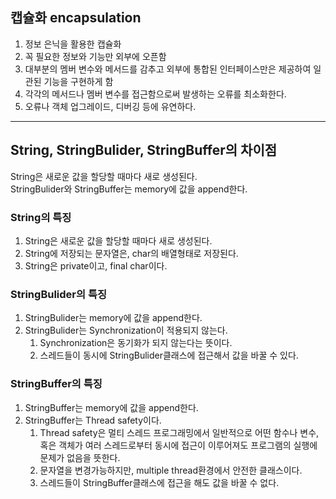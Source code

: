 ## 캡슐화 encapsulation
1. 정보 은닉을 활용한 캡슐화
2. 꼭 필요한 정보와 기능만 외부에 오픈함
3. 대부분의 멤버 변수와 메서드를 감추고 외부에 통합된 인터페이스만은 제공하여 일관된 기능을 구현하게 함
4. 각각의 메서드나 멤버 변수를 접근함으로써 발생하는 오류를 최소화한다.
5. 오류나 객체 업그레이드, 디버깅 등에 유연하다.

<hr/>

## String, StringBulider, StringBuffer의 차이점  
String은 새로운 값을 할당할 때마다 새로 생성된다.  
StringBulider와 StringBuffer는 memory에 값을 append한다.
### String의 특징
1. String은 새로운 값을 할당할 때마다 새로 생성된다.
2. String에 저장되는 문자열은, char의 배열형태로 저장된다.
3. String은 private이고, final char이다.

### StringBulider의 특징
1. StringBulider는 memory에 값을 append한다.
2. StringBulider는 Synchronization이 적용되지 않는다.
   1. Synchronization은 동기화가 되지 않는다는 뜻이다.
   2. 스레드들이 동시에 StringBulider클래스에 접근해서 값을 바꿀 수 있다.
   
### StringBuffer의 특징
1. StringBuffer는 memory에 값을 append한다.
2. StringBuffer는 Thread safety이다.
   1. Thread safety은 멀티 스레드 프로그래밍에서 일반적으로 어떤 함수나 변수, 혹은 객체가 여러 스레드로부터 동시에 접근이 이루어져도 프로그램의 실행에 문제가 없음을 뜻한다.
   2. 문자열을 변경가능하지만, multiple thread환경에서 안전한 클래스이다.
   3. 스레드들이 StringBuffer클래스에 접근을 해도 값을 바꿀 수 없다.

